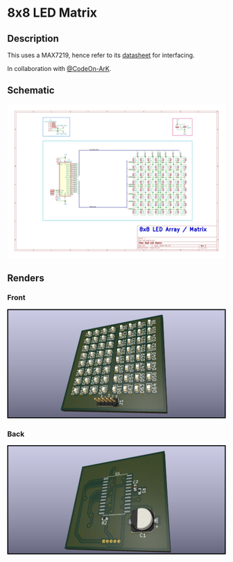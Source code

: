 # 8x8 LED Matrix
## Description
This uses a MAX7219, hence refer to its [datasheet](https://datasheets.maximintegrated.com/en/ds/MAX7219-MAX7221.pdf)
for interfacing.

In collaboration with [@CodeOn-ArK](https://github.com/CodeOn-ArK).

## Schematic
![schematic](https://github.com/aritra1911/led_matrix/blob/master/images/schematic.svg?raw=true)

## Renders
### Front
![front](https://github.com/aritra1911/led_matrix/blob/4_layer/images/front.png?raw=true)

### Back
![back](https://github.com/aritra1911/led_matrix/blob/4_layer/images/back.png?raw=true)
